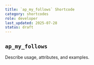 ```yaml
---
title: `ap_my_follows` Shortcode
category: shortcodes
role: developer
last_updated: 2025-07-28
status: draft
---
```


## `ap_my_follows`

Describe usage, attributes, and examples.

